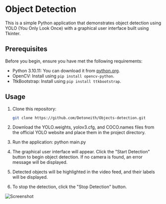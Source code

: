 # Object Detection

This is a simple Python application that demonstrates object detection using YOLO (You Only Look Once) with a graphical user interface built using Tkinter.

## Prerequisites

Before you begin, ensure you have met the following requirements:

- Python 3.10.11: You can download it from [python.org](https://www.python.org/downloads/).
- OpenCV: Install using `pip install opencv-python`.
- TtkBootstrap: Install using `pip install ttkbootstrap`.

## Usage

1. Clone this repository:

   ```bash
   git clone https://github.com/Detoneith/Objects-detection.git

2. Download the YOLO.weights, yolov3.cfg, and COCO.names files from the official YOLO website and place them in the project directory.

3. Run the application: python main.py

4. The graphical user interface will appear. Click the "Start Detection" button to begin object detection. If no camera is found, an error message will be displayed.

5. Detected objects will be highlighted in the video feed, and their labels will be displayed.

6. To stop the detection, click the "Stop Detection" button.

![Screenshot](screenshot/Capture.PNG)
